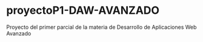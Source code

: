 # proyectoP1-DAW-AVANZADO
Proyecto del primer parcial de la materia de Desarrollo de Aplicaciones Web Avanzado
